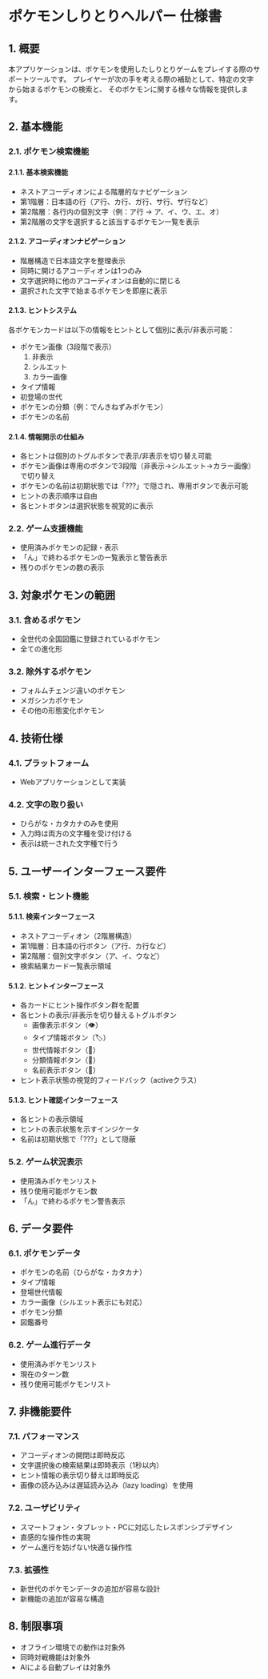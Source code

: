 # ポケモンしりとりヘルパー 仕様書

## 1. 概要

本アプリケーションは、ポケモンを使用したしりとりゲームをプレイする際のサポートツールです。
プレイヤーが次の手を考える際の補助として、特定の文字から始まるポケモンの検索と、
そのポケモンに関する様々な情報を提供します。

## 2. 基本機能

### 2.1. ポケモン検索機能

#### 2.1.1. 基本検索機能
- ネストアコーディオンによる階層的なナビゲーション
- 第1階層：日本語の行（ア行、カ行、ガ行、サ行、ザ行など）
- 第2階層：各行内の個別文字（例：ア行 → ア、イ、ウ、エ、オ）
- 第2階層の文字を選択すると該当するポケモン一覧を表示

#### 2.1.2. アコーディオンナビゲーション
- 階層構造で日本語文字を整理表示
- 同時に開けるアコーディオンは1つのみ
- 文字選択時に他のアコーディオンは自動的に閉じる
- 選択された文字で始まるポケモンを即座に表示

#### 2.1.3. ヒントシステム
各ポケモンカードは以下の情報をヒントとして個別に表示/非表示可能：
- ポケモン画像（3段階で表示）
  1. 非表示
  2. シルエット
  3. カラー画像
- タイプ情報
- 初登場の世代
- ポケモンの分類（例：でんきねずみポケモン）
- ポケモンの名前

#### 2.1.4. 情報開示の仕組み
- 各ヒントは個別のトグルボタンで表示/非表示を切り替え可能
- ポケモン画像は専用のボタンで3段階（非表示→シルエット→カラー画像）で切り替え
- ポケモンの名前は初期状態では「???」で隠され、専用ボタンで表示可能
- ヒントの表示順序は自由
- 各ヒントボタンは選択状態を視覚的に表示

### 2.2. ゲーム支援機能

- 使用済みポケモンの記録・表示
- 「ん」で終わるポケモンの一覧表示と警告表示
- 残りのポケモンの数の表示

## 3. 対象ポケモンの範囲

### 3.1. 含めるポケモン

- 全世代の全国図鑑に登録されているポケモン
- 全ての進化形

### 3.2. 除外するポケモン

- フォルムチェンジ違いのポケモン
- メガシンカポケモン
- その他の形態変化ポケモン

## 4. 技術仕様

### 4.1. プラットフォーム

- Webアプリケーションとして実装

### 4.2. 文字の取り扱い

- ひらがな・カタカナのみを使用
- 入力時は両方の文字種を受け付ける
- 表示は統一された文字種で行う

## 5. ユーザーインターフェース要件

### 5.1. 検索・ヒント機能

#### 5.1.1. 検索インターフェース
- ネストアコーディオン（2階層構造）
- 第1階層：日本語の行ボタン（ア行、カ行など）
- 第2階層：個別文字ボタン（ア、イ、ウなど）
- 検索結果カード一覧表示領域

#### 5.1.2. ヒントインターフェース
- 各カードにヒント操作ボタン群を配置
- 各ヒントの表示/非表示を切り替えるトグルボタン
  - 画像表示ボタン（👁️）
  - タイプ情報ボタン（🏷️）
  - 世代情報ボタン（📅）
  - 分類情報ボタン（📝）
  - 名前表示ボタン（🏮）
- ヒント表示状態の視覚的フィードバック（activeクラス）

#### 5.1.3. ヒント確認インターフェース
- 各ヒントの表示領域
- ヒントの表示状態を示すインジケータ
- 名前は初期状態で「???」として隠蔽

### 5.2. ゲーム状況表示

- 使用済みポケモンリスト
- 残り使用可能ポケモン数
- 「ん」で終わるポケモン警告表示

## 6. データ要件

### 6.1. ポケモンデータ

- ポケモンの名前（ひらがな・カタカナ）
- タイプ情報
- 登場世代情報
- カラー画像（シルエット表示にも対応）
- ポケモン分類
- 図鑑番号

### 6.2. ゲーム進行データ

- 使用済みポケモンリスト
- 現在のターン数
- 残り使用可能ポケモンリスト

## 7. 非機能要件

### 7.1. パフォーマンス

- アコーディオンの開閉は即時反応
- 文字選択後の検索結果は即時表示（1秒以内）
- ヒント情報の表示切り替えは即時反応
- 画像の読み込みは遅延読み込み（lazy loading）を使用

### 7.2. ユーザビリティ

- スマートフォン・タブレット・PCに対応したレスポンシブデザイン
- 直感的な操作性の実現
- ゲーム進行を妨げない快適な操作性

### 7.3. 拡張性

- 新世代のポケモンデータの追加が容易な設計
- 新機能の追加が容易な構造

## 8. 制限事項

- オフライン環境での動作は対象外
- 同時対戦機能は対象外
- AIによる自動プレイは対象外
